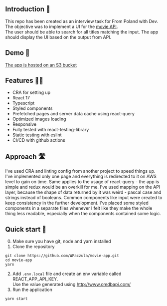 ##  Introduction 👋

This repo has been created as an interview task for From Poland with Dev.
The objective was to implement a UI for the [movie API](http://www.omdbapi.com/).  
The user should be able to search for all titles matching the input. 
The app should display the UI based on the output from API.

## Demo 🚀

[The app is hosted on an S3 bucket](http://movie-app-wpaczula.s3-website-us-east-1.amazonaws.com/)
## Features 👨‍🏫

* CRA for setting up
* React 17
* Typescript
* Styled components
* Prefetched pages and server data cache using react-query
* Optimized images loading
* Responsive
* Fully tested with react-testing-library
* Static testing with eslint
* CI/CD with github actions

## Approach 🛣

I've used CRA and linting config from another project to speed things up. I've implemented only one page and everything is redirected to it on AWS level to gain on time. Same applies to the usage of react-query - the app is simple and redux would be an overkill for me. I've used mapping on the API layer, because the shape of data returned by it was weird - pascal case and strings instead of booleans. Common components like input were created to keep consistency in the further development. I've placed some styled components in a separate files whenever I felt like they make the whole thing less readable, especially when the components contained some logic.

## Quick start 👟

0. Make sure you have git, node and yarn installed
1. Clone the repository
```
git clone https://github.com/WPaczula/movie-app.git
cd movie-app
yarn
```
2. Add `.env.local` file and create an env variable called REACT_APP_API_KEY.  
Use the value generated using http://www.omdbapi.com/
3. Run the application
```
yarn start
```